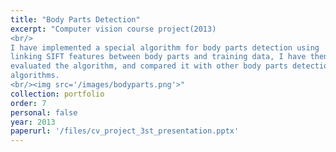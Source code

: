```yaml
---
title: "Body Parts Detection"
excerpt: "Computer vision course project(2013)
<br/>
I have implemented a special algorithm for body parts detection using
linking SIFT features between body parts and training data, I have then
evaluated the algorithm, and compared it with other body parts detection
algorithms.
<br/><img src='/images/bodyparts.png'>"
collection: portfolio
order: 7
personal: false
year: 2013
paperurl: '/files/cv_project_3st_presentation.pptx'
---
```



